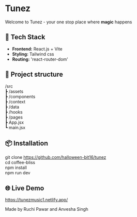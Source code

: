 # Tunez
Welcome to Tunez - your one stop place where **magic** happens

## 🔧 Tech Stack
- **Frontend:** React.js + Vite
- **Styling:** Tailwind css
- **Routing:** 'react-router-dom'

## 📁 Project structure
/src <br>
┣ /assets <br>
┣ /components <br>
┣ /context <br>
┣ /data <br>
┣ /hooks <br>
┣ /pages <br>
┣ App.jsx <br>
┗ main.jsx

## 📦 Installation

git clone https://github.com/halloween-bit16/tunez <br>
cd coffee-bliss <br>
npm install <br>
npm run dev <br>

## 🌐 Live Demo
https://tunezmusic1.netlify.app/

Made by Ruchi Pawar and Anvesha Singh
